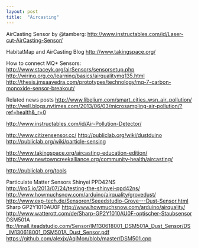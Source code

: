 ```yaml
---
layout: post
title:  "Aircasting"
---
```


AirCasting Sensor by @tamberg:
http://www.instructables.com/id/Laser-cut-AirCasting-Sensor/

HabitatMap and AirCasting Blog
http://www.takingspace.org/

How to connect MQ* Sensors:
http://www.staceyk.org/airSensors/sensorsetup.php
http://wiring.org.co/learning/basics/airqualitymq135.html
http://thesis.jmsaavedra.com/prototypes/technology/mq-7-carbon-monoxide-sensor-breakout/

Related news posts
http://www.libelium.com/smart_cities_wsn_air_pollution/
http://well.blogs.nytimes.com/2013/06/03/microsampling-air-pollution/?ref=health&_r=0

http://www.instructables.com/id/Air-Pollution-Detector/

http://www.citizensensor.cc/
http://publiclab.org/wiki/dustduino
http://publiclab.org/wiki/particle-sensing


http://www.takingspace.org/aircasting-education-edition/
http://www.newtowncreekalliance.org/community-health/aircasting/

http://publiclab.org/tools

Particulate Matter Sensors
Shinyei PPD42NS
http://irq5.io/2013/07/24/testing-the-shinyei-ppd42ns/
http://www.howmuchsnow.com/arduino/airquality/grovedust/
http://www.exp-tech.de/Sensoren/Seeedstudio-Grove---Dust-Sensor.html
Sharp GP2Y1010AU0F
http://www.howmuchsnow.com/arduino/airquality/
http://www.watterott.com/de/Sharp-GP2Y1010AU0F-optischer-Staubsensor
DSM501A
ftp://imall.iteadstudio.com/Sensor/IM130618001_DSM501A_Dust_Sensor/DS_IM130618001_DSM501A_Dust_Sensor.pdf
https://github.com/alexjx/AqiMon/blob/master/DSM501.cpp
